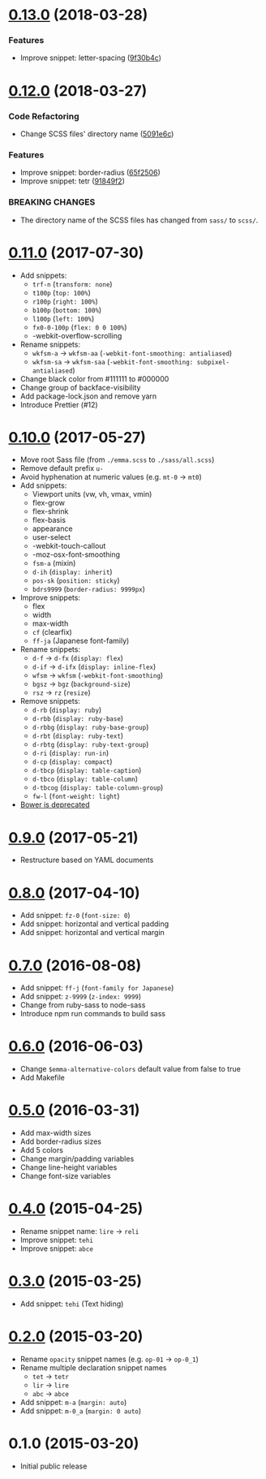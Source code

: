 <a name="0.13.0"></a>
# [0.13.0](https://github.com/ruedap/emma.css/compare/v0.12.0...v0.13.0) (2018-03-28)


### Features

* Improve snippet: letter-spacing ([9f30b4c](https://github.com/ruedap/emma.css/commit/9f30b4c))



<a name="0.12.0"></a>
# [0.12.0](https://github.com/ruedap/emma.css/compare/0.11.0...v0.12.0) (2018-03-27)


### Code Refactoring

* Change SCSS files' directory name ([5091e6c](https://github.com/ruedap/emma.css/commit/5091e6c))


### Features

* Improve snippet: border-radius ([65f2506](https://github.com/ruedap/emma.css/commit/65f2506))
* Improve snippet: tetr ([91849f2](https://github.com/ruedap/emma.css/commit/91849f2))


### BREAKING CHANGES

* The directory name of the SCSS files has changed from `sass/` to `scss/`.



<a name="0.11.0"></a>
# [0.11.0](https://github.com/ruedap/emma.css/compare/0.10.0...0.11.0) (2017-07-30)
* Add snippets:
    * `trf-n` (`transform: none`)
    * `t100p` (`top: 100%`)
    * `r100p` (`right: 100%`)
    * `b100p` (`bottom: 100%`)
    * `l100p` (`left: 100%`)
    * `fx0-0-100p` (`flex: 0 0 100%`)
    * -webkit-overflow-scrolling
* Rename snippets:
    * `wkfsm-a` -> `wkfsm-aa` (`-webkit-font-smoothing: antialiased`)
    * `wkfsm-sa` -> `wkfsm-saa` (`-webkit-font-smoothing: subpixel-antialiased`)
* Change black color from #111111 to #000000
* Change group of backface-visibility
* Add package-lock.json and remove yarn
* Introduce Prettier (#12)


<a name="0.10.0"></a>
# [0.10.0](https://github.com/ruedap/emma.css/compare/0.9.0...0.10.0) (2017-05-27)
* Move root Sass file (from `./emma.scss` to `./sass/all.scss`)
* Remove default prefix `u-`
* Avoid hyphenation at numeric values (e.g. `mt-0` -> `mt0`)
* Add snippets:
    * Viewport units (vw, vh, vmax, vmin)
    * flex-grow
    * flex-shrink
    * flex-basis
    * appearance
    * user-select
    * -webkit-touch-callout
    * -moz-osx-font-smoothing
    * `fsm-a` (mixin)
    * `d-ih` (`display: inherit`)
    * `pos-sk` (`position: sticky`)
    * `bdrs9999` (`border-radius: 9999px`)
* Improve snippets:
    * flex
    * width
    * max-width
    * `cf` (clearfix)
    * `ff-ja` (Japanese font-family)
* Rename snippets:
    * `d-f` -> `d-fx` (`display: flex`)
    * `d-if` -> `d-ifx` (`display: inline-flex`)
    * `wfsm` -> `wkfsm` (`-webkit-font-smoothing`)
    * `bgsz` -> `bgz` (`background-size`)
    * `rsz` -> `rz` (`resize`)
* Remove snippets:
    * `d-rb` (`display: ruby`)
    * `d-rbb` (`display: ruby-base`)
    * `d-rbbg` (`display: ruby-base-group`)
    * `d-rbt` (`display: ruby-text`)
    * `d-rbtg` (`display: ruby-text-group`)
    * `d-ri` (`display: run-in`)
    * `d-cp` (`display: compact`)
    * `d-tbcp` (`display: table-caption`)
    * `d-tbco` (`display: table-column`)
    * `d-tbcog` (`display: table-column-group`)
    * `fw-l` (`font-weight: light`)
* [Bower is deprecated](https://github.com/bower/bower/pull/2458)



<a name="0.9.0"></a>
# [0.9.0](https://github.com/ruedap/emma.css/compare/0.8.0...0.9.0) (2017-05-21)
* Restructure based on YAML documents



<a name="0.8.0"></a>
# [0.8.0](https://github.com/ruedap/emma.css/compare/0.7.0...0.8.0) (2017-04-10)
* Add snippet: `fz-0` (`font-size: 0`)
* Add snippet: horizontal and vertical padding
* Add snippet: horizontal and vertical margin



<a name="0.7.0"></a>
# [0.7.0](https://github.com/ruedap/emma.css/compare/0.6.0...0.7.0) (2016-08-08)
* Add snippet: `ff-j` (`font-family for Japanese`)
* Add snippet: `z-9999` (`z-index: 9999`)
* Change from ruby-sass to node-sass
* Introduce npm run commands to build sass



<a name="0.6.0"></a>
# [0.6.0](https://github.com/ruedap/emma.css/compare/0.5.0...0.6.0) (2016-06-03)
* Change `$emma-alternative-colors` default value from false to true
* Add Makefile



<a name="0.5.0"></a>
# [0.5.0](https://github.com/ruedap/emma.css/compare/0.4.0...0.5.0) (2016-03-31)
* Add max-width sizes
* Add border-radius sizes
* Add 5 colors
* Change margin/padding variables
* Change line-height variables
* Change font-size variables



<a name="0.4.0"></a>
# [0.4.0](https://github.com/ruedap/emma.css/compare/0.3.0...0.4.0) (2015-04-25)
* Rename snippet name: `lire` -> `reli`
* Improve snippet: `tehi`
* Improve snippet: `abce`



<a name="0.3.0"></a>
# [0.3.0](https://github.com/ruedap/emma.css/compare/0.2.0...0.3.0) (2015-03-25)
* Add snippet: `tehi` (Text hiding)



<a name="0.2.0"></a>
# [0.2.0](https://github.com/ruedap/emma.css/compare/0.1.0...0.2.0) (2015-03-20)
* Rename `opacity` snippet names (e.g. `op-01` -> `op-0_1`)
* Rename multiple declaration snippet names
    * `tet` -> `tetr`
    * `lir` -> `lire`
    * `abc` -> `abce`
* Add snippet: `m-a` (`margin: auto`)
* Add snippet: `m-0_a` (`margin: 0 auto`)



<a name="0.1.0"></a>
# 0.1.0 (2015-03-20)
* Initial public release
